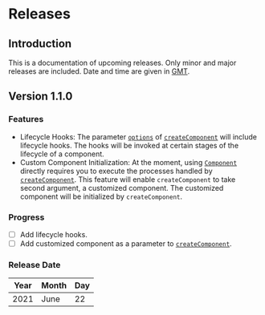 # Releases

## Introduction

This is a documentation of upcoming releases. Only minor and major releases are included. Date and time are given in [GMT](https://greenwichmeantime.com/).

## Version 1.1.0

### Features

- Lifecycle Hooks: The parameter [`options`](api/create-component/create-component.md#options) of [`createComponent`](./api/create-component/create-component.md) will include lifecycle hooks. The hooks will be invoked at certain stages of the lifecycle of a component.
- Custom Component Initialization: At the moment, using [`Component`](api/component/component.md) directly requires you to execute the processes handled by [`createComponent`](api/create-component/create-component.md). This feature will enable `createComponent` to take second argument, a customized component. The customized component will be initialized by `createComponent`.

### Progress

- [ ] Add lifecycle hooks.
- [ ] Add customized component as a parameter to [`createComponent`](api/create-component/create-component.md).

### Release Date

| Year | Month | Day |
| ---- | ----- | --- |
| 2021 | June  | 22  |
